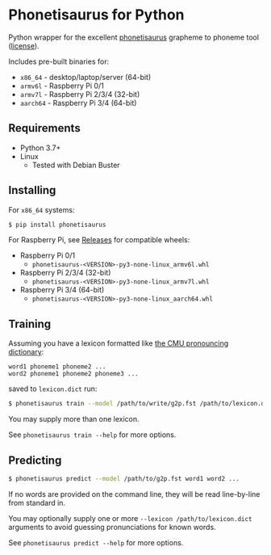 # Phonetisaurus for Python

Python wrapper for the excellent [phonetisaurus](https://github.com/AdolfVonKleist/Phonetisaurus) grapheme to phoneme tool ([license](https://github.com/AdolfVonKleist/Phonetisaurus/blob/master/LICENSE)).

Includes pre-built binaries for:

* `x86_64` - desktop/laptop/server (64-bit)
* `armv6l` - Raspberry Pi 0/1
* `armv7l` - Raspberry Pi 2/3/4 (32-bit)
* `aarch64` - Raspberry Pi 3/4 (64-bit)

## Requirements

* Python 3.7+
* Linux
    * Tested with Debian Buster

## Installing

For `x86_64` systems:

```sh
$ pip install phonetisaurus
```

For Raspberry Pi, see [Releases](https://github.com/rhasspy/phonetisaurus-pypi/releases) for compatible wheels:

* Raspberry Pi 0/1
    * `phonetisaurus-<VERSION>-py3-none-linux_armv6l.whl`
* Raspberry Pi 2/3/4 (32-bit)
    * `phonetisaurus-<VERSION>-py3-none-linux_armv7l.whl`
* Raspberry Pi 3/4 (64-bit)
    * `phonetisaurus-<VERSION>-py3-none-linux_aarch64.whl`

## Training

Assuming you have a lexicon formatted like [the CMU pronouncing dictionary](https://github.com/cmusphinx/cmudict):

```
word1 phoneme1 phoneme2 ...
word2 phoneme1 phoneme2 phoneme3 ...
```

saved to `lexicon.dict` run:

```sh
$ phonetisaurus train --model /path/to/write/g2p.fst /path/to/lexicon.dict
```

You may supply more than one lexicon.

See `phonetisaurus train --help` for more options.

## Predicting

```sh
$ phonetisaurus predict --model /path/to/g2p.fst word1 word2 ...
```

If no words are provided on the command line, they will be read line-by-line from standard in.

You may optionally supply one or more `--lexicon /path/to/lexicon.dict` arguments to avoid guessing pronunciations for known words.

See `phonetisaurus predict --help` for more options.

